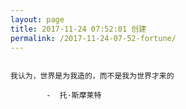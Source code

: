 ```yaml
---
layout: page
title: 2017-11-24 07:52:01 创建
permalink: /2017-11-24-07-52-fortune/
---
```

```

我认为，世界是为我造的，而不是我为世界才来的

        -  托·斯摩莱特

```
